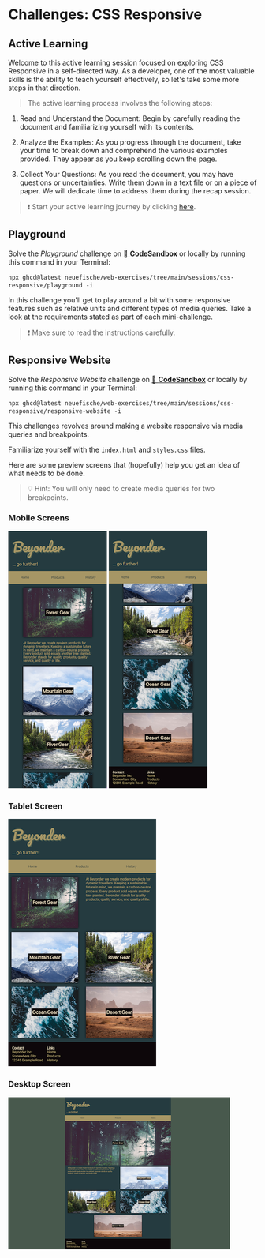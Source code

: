 # Challenges: CSS Responsive

## Active Learning

Welcome to this active learning session focused on exploring CSS Responsive in a self-directed way. As a developer, one of the most valuable skills is the ability to teach yourself effectively, so let's take some more steps in that direction.

> The active learning process involves the following steps:

1. Read and Understand the Document: Begin by carefully reading the document and familiarizing yourself with its contents.

1. Analyze the Examples: As you progress through the document, take your time to break down and comprehend the various examples provided. They appear as you keep scrolling down the page.

1. Collect Your Questions: As you read the document, you may have questions or uncertainties. Write them down in a text file or on a piece of paper. We will dedicate time to address them during the recap session.

> ❗️ Start your active learning journey by clicking [here](https://web-active-learning.vercel.app/documents/css-responsive).

## Playground

Solve the _Playground_ challenge on
[🔗 **CodeSandbox**](https://codesandbox.io/s/github/neuefische/web-exercises/tree/main/sessions/css-responsive/playground?file=/README.md)
or locally by running this command in your Terminal:

```
npx ghcd@latest neuefische/web-exercises/tree/main/sessions/css-responsive/playground -i
```

In this challenge you'll get to play around a bit with some responsive features such as relative
units and different types of media queries. Take a look at the requirements stated as part of each
mini-challenge.

> ❗️ Make sure to read the instructions carefully.

## Responsive Website

Solve the _Responsive Website_ challenge on
[🔗 **CodeSandbox**](https://codesandbox.io/s/github/neuefische/web-exercises/tree/main/sessions/css-responsive/responsive-website?file=/README.md)
or locally by running this command in your Terminal:

```
npx ghcd@latest neuefische/web-exercises/tree/main/sessions/css-responsive/responsive-website -i
```

This challenges revolves around making a website responsive via media queries and breakpoints.

Familiarize yourself with the `index.html` and `styles.css` files.

Here are some preview screens that (hopefully) help you get an idea of what needs to be done.

> 💡 Hint: You will only need to create media queries for two breakpoints.

### Mobile Screens

![Mobile - 1](assets/mobile_1.png) ![Mobile - 2](assets/mobile_2.png)

### Tablet Screen

![Tablet](assets/tablet.png)

### Desktop Screen

![Desktop](assets/desktop.png)
